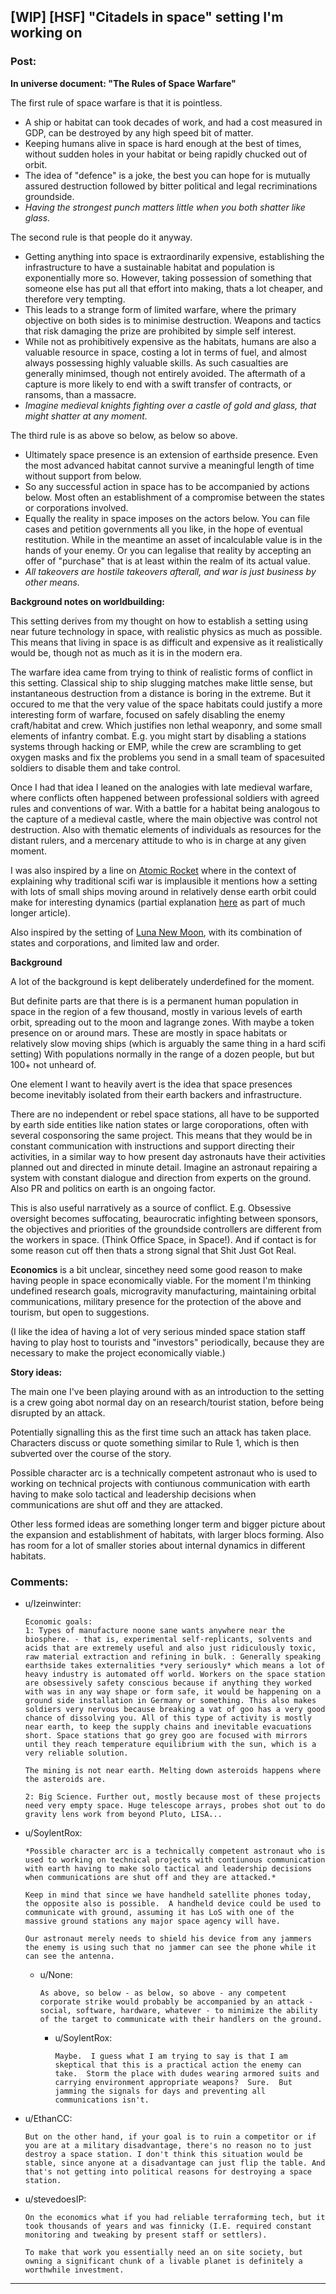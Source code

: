 ## [WIP] [HSF] "Citadels in space" setting I'm working on

### Post:

**In universe document: "The Rules of Space Warfare"**

The first rule of space warfare is that it is pointless.
 
* A ship or habitat can took decades of work, and had a cost measured in GDP, can be destroyed by any high speed bit of matter. 
* 	Keeping humans alive in space is hard enough at the best of times, without sudden holes in your habitat or being rapidly chucked out of orbit. 
* 	The idea of "defence" is a joke, the best you can hope for is mutually assured destruction followed by bitter political and legal recriminations groundside. 
* 	 *Having the strongest punch matters little when you both shatter like glass.*

The second rule is that people do it anyway. 

* 	 Getting anything into space is extraordinarily expensive, establishing the infrastructure to have a sustainable habitat and population is exponentially more so. However, taking possession of something that someone else has put all that effort into making, thats a lot cheaper, and therefore very tempting. 
* 	 This leads to a strange form of limited warfare, where the primary objective on both sides is to minimise destruction. Weapons and tactics that risk damaging the prize are prohibited by simple self interest. 
* 	While not as prohibitively expensive as the habitats, humans are also a valuable resource in space, costing a lot in terms of fuel, and almost always possessing highly valuable skills. As such casualties are generally minimsed, though not entirely avoided. The aftermath of a capture is more likely to end with a swift transfer of contracts, or ransoms, than a massacre. 
* 	*Imagine medieval knights fighting over a castle of gold and glass, that might shatter at any moment.*



The third rule is as above so below, as below so above.

 
* 	 Ultimately space presence is an extension of earthside presence. Even the most advanced habitat cannot survive a meaningful length of time without support from below. 
* 	 So any successful action in space has to be accompanied by actions below. Most often an establishment of a compromise between the states or corporations involved. 
* 	 Equally the reality in space imposes on the actors below. You can file cases and petition governments all you like, in the hope of eventual restitution. While in the meantime an asset of incalculable value is in the hands of your enemy. Or you can legalise that reality by accepting an offer of "purchase" that is at least within the realm of its actual value. 
* 	*All takeovers are hostile takeovers afterall, and war is just business by other means.* 



**Background notes on worldbuilding:**

This setting derives from my thought on how to establish a setting using near future technology in space, with realistic physics as much as possible. This means that living in space is as difficult and expensive as it realistically would be, though not as much as it is in the modern era. 

The warfare idea came from trying to think of realistic forms of conflict in this setting. Classical ship to ship slugging matches make little sense, but instantaneous destruction from a distance is boring in the extreme. But it occured to me that the very value of the space habitats could justify a more interesting form of warfare, focused on safely disabling the enemy craft/habitat and crew. Which justifies non lethal weaponry, and some small elements of infantry combat. E.g. you might start by disabling a stations systems through hacking or EMP, while the crew are scrambling to get oxygen masks and fix the problems you send in a small team of spacesuited soldiers to disable them and take control.  

Once I had that idea I leaned on the analogies with late medieval warfare, where conflicts often happened between professional soldiers with agreed rules and conventions of war. With a battle for a habitat being analogous to the capture of a medieval castle, where the main objective was control not destruction. Also with thematic elements of individuals as resources for the distant rulers, and a mercenary attitude to who is in charge at any given moment. 

I was also inspired by a line on [Atomic Rocket](http://www.projectrho.com/public_html/rocket/) where in the context of explaining why traditional scifi war is implausible it mentions how a setting with lots of small ships moving around in relatively dense earth orbit could make for interesting dynamics (partial explanation [here](http://www.projectrho.com/public_html/rocket/spacewartactic.php#ID) as part of much longer article). 

Also inspired by the setting of [Luna New Moon](https://en.wikipedia.org/wiki/Luna:_New_Moon#Setting), with its combination of states and corporations, and limited law and order. 

**Background**

A lot of the background is kept deliberately underdefined for the moment. 

But definite parts are that there is is a permanent human population in space in the region of a few thousand, mostly in various levels of earth orbit, spreading out to the moon and lagrange zones. With maybe a token presence on or around mars. These are mostly in space habitats or relatively slow moving ships (which is arguably the same thing in a hard scifi setting)  With populations normally in the range of a dozen people, but but 100+ not unheard of.  

One element I want to heavily avert is the idea that space presences become inevitably isolated from their earth backers and infrastructure.

There are no independent or rebel space stations, all have to be supported by earth side entities like nation states or large coroporations, often with several cosponsoring the same project. This means that they would be in constant communication with instructions and support directing their activities, in a similar way to how present day astronauts have their activities planned out and directed in minute detail. Imagine an astronaut repairing a system with constant dialogue and direction from experts on the ground. Also PR and politics on earth is an ongoing factor. 

This is also useful narratively as a source of conflict. E.g. Obsessive oversight becomes suffocating, beaurocratic infighting between sponsors, the objectives and priorities of the groundside controllers are different from the workers in space. (Think Office Space, in Space!). And if contact is for some reason cut off then thats a strong signal that Shit Just Got Real. 

**Economics** is a bit unclear, sincethey need some good reason to make having people in space economically viable. For the moment I'm thinking undefined research goals, microgravity manufacturing, maintaining orbital communications, military presence for the protection of the above and tourism, but open to suggestions. 

(I like the idea of having a lot of very serious minded space station staff having to play host to tourists and "investors" periodically, because they are necessary to make the project economically viable.)

**Story ideas:**


The main one I've been playing around with as an introduction to the setting is a crew going abot normal day on an research/tourist station, before being disrupted by an attack. 

Potentially signalling this as the first time such an attack has taken place. Characters discuss or quote something similar to Rule 1, which is then subverted over the course of the story. 

Possible character arc is a technically competent astronaut who is used to working on technical projects with contiunous communication with earth having to make solo tactical and leadership decisions when communications are shut off and they are attacked. 

Other less formed ideas are something longer term and bigger picture about the expansion and establishment of habitats, with larger blocs forming. Also has room for a lot of smaller stories about internal dynamics in different habitats. 


### Comments:

- u/Izeinwinter:
  ```
  Economic goals: 
  1: Types of manufacture noone sane wants anywhere near the biosphere. - that is, experimental self-replicants, solvents and acids that are extremely useful and also just ridiculously toxic, raw material extraction and refining in bulk. : Generally speaking earthside takes externalities *very seriously* which means a lot of heavy industry is automated off world. Workers on the space station are obsessively safety conscious because if anything they worked with was in any way shape or form safe, it would be happening on a ground side installation in Germany or something. This also makes soldiers very nervous because breaking a vat of goo has a very good chance of dissolving you. All of this type of activity is mostly near earth, to keep the supply chains and inevitable evacuations short. Space stations that go grey goo are focused with mirrors until they reach temperature equilibrium with the sun, which is a very reliable solution. 

  The mining is not near earth. Melting down asteroids happens where the asteroids are. 

  2: Big Science. Further out, mostly because most of these projects need very empty space. Huge telescope arrays, probes shot out to do gravity lens work from beyond Pluto, LISA...
  ```

- u/SoylentRox:
  ```
  *Possible character arc is a technically competent astronaut who is used to working on technical projects with contiunous communication with earth having to make solo tactical and leadership decisions when communications are shut off and they are attacked.*

  Keep in mind that since we have handheld satellite phones today, the opposite also is possible.  A handheld device could be used to communicate with ground, assuming it has LoS with one of the massive ground stations any major space agency will have.  

  Our astronaut merely needs to shield his device from any jammers the enemy is using such that no jammer can see the phone while it can see the antenna.
  ```

  - u/None:
    ```
    As above, so below - as below, so above - any competent corporate strike would probably be accompanied by an attack - social, software, hardware, whatever - to minimize the ability of the target to communicate with their handlers on the ground.
    ```

    - u/SoylentRox:
      ```
      Maybe.  I guess what I am trying to say is that I am skeptical that this is a practical action the enemy can take.  Storm the place with dudes wearing armored suits and carrying environment appropriate weapons?  Sure.  But jamming the signals for days and preventing all communications isn't.
      ```

- u/EthanCC:
  ```
  But on the other hand, if your goal is to ruin a competitor or if you are at a military disadvantage, there's no reason no to just destroy a space station. I don't think this situation would be stable, since anyone at a disadvantage can just flip the table. And that's not getting into political reasons for destroying a space station.
  ```

- u/stevedoesIP:
  ```
  On the economics what if you had reliable terraforming tech, but it took thousands of years and was finnicky (I.E. required constant monitoring and tweaking by present staff or settlers).

  To make that work you essentially need an on site society, but owning a significant chunk of a livable planet is definitely a worthwhile investment.
  ```

---

